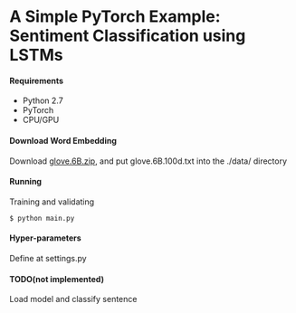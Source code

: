 # A Simple PyTorch Example: Sentiment Classification using LSTMs

#### Requirements

- Python 2.7
- PyTorch
- CPU/GPU
#### Download Word Embedding
Download [glove.6B.zip](https://nlp.stanford.edu/projects/glove/), and put glove.6B.100d.txt into the ./data/ directory
#### Running
Training and validating
```
$ python main.py
```
#### Hyper-parameters
Define at settings.py
#### TODO(not implemented)
Load model and classify sentence






